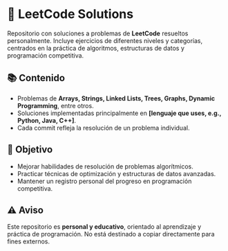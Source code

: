 # 🧩 LeetCode Solutions

Repositorio con soluciones a problemas de **LeetCode** resueltos personalmente. Incluye ejercicios de diferentes niveles y categorías, centrados en la práctica de algoritmos, estructuras de datos y programación competitiva.

## 📚 Contenido

- Problemas de **Arrays, Strings, Linked Lists, Trees, Graphs, Dynamic Programming**, entre otros.
- Soluciones implementadas principalmente en **[lenguaje que uses, e.g., Python, Java, C++]**.
- Cada commit refleja la resolución de un problema individual.

## 🎯 Objetivo

- Mejorar habilidades de resolución de problemas algorítmicos.
- Practicar técnicas de optimización y estructuras de datos avanzadas.
- Mantener un registro personal del progreso en programación competitiva.

## ⚠️ Aviso

Este repositorio es **personal y educativo**, orientado al aprendizaje y práctica de programación. No está destinado a copiar directamente para fines externos.
